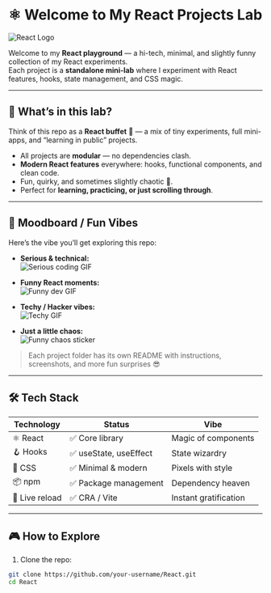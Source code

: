 # ⚛️ Welcome to My React Projects Lab

![React Logo](https://upload.wikimedia.org/wikipedia/commons/a/a7/React-icon.svg)

Welcome to my **React playground** — a hi-tech, minimal, and slightly funny collection of my React experiments.  
Each project is a **standalone mini-lab** where I experiment with React features, hooks, state management, and CSS magic.  

---

## 🚀 What’s in this lab?
Think of this repo as a **React buffet** 🍕 — a mix of tiny experiments, full mini-apps, and “learning in public” projects.  

- All projects are **modular** — no dependencies clash.  
- **Modern React features** everywhere: hooks, functional components, and clean code.  
- Fun, quirky, and sometimes slightly chaotic 🐙.  
- Perfect for **learning, practicing, or just scrolling through**.  

---

## 🎨 Moodboard / Fun Vibes
Here’s the vibe you’ll get exploring this repo:

- **Serious & technical:**  
![Serious coding GIF](https://media.giphy.com/media/3oEjI6SIIHBdRxXI40/giphy.gif)

- **Funny React moments:**  
![Funny dev GIF](https://media.giphy.com/media/l3vR85PnGsBwu1PFK/giphy.gif)

- **Techy / Hacker vibes:**  
![Techy GIF](https://media.giphy.com/media/26ufcYAk5u4LprU2E/giphy.gif)

- **Just a little chaos:**  
![Funny chaos sticker](https://media.giphy.com/media/3o7aTskHEUdgCQAXde/giphy.gif)

> Each project folder has its own README with instructions, screenshots, and more fun surprises 😎  

---

## 🛠️ Tech Stack
| Technology | Status | Vibe |
|------------|--------|------|
| ⚛️ React | ✅ Core library | Magic of components |
| 🪝 Hooks | ✅ useState, useEffect | State wizardry |
| 🎨 CSS | ✅ Minimal & modern | Pixels with style |
| 📦 npm | ✅ Package management | Dependency heaven |
| 🔄 Live reload | ✅ CRA / Vite | Instant gratification |

---

## 🎮 How to Explore
1. Clone the repo:  
```bash
git clone https://github.com/your-username/React.git
cd React
